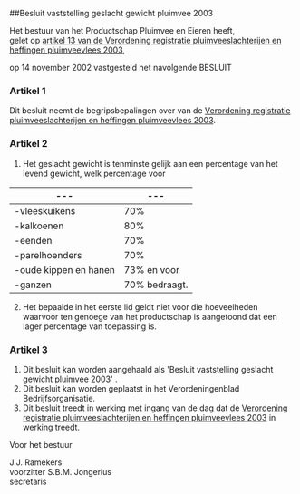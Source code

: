 <meta http-equiv='Content-Type' content='text/html; charset=utf-8' />

##Besluit vaststelling geslacht gewicht pluimvee 2003

Het bestuur van het Productschap Pluimvee en Eieren heeft,  
gelet op [artikel 13 van de Verordening registratie pluimveeslachterijen en heffingen pluimveevlees 2003](../../../../../../../../pbo/verordening/registratie/pluimveeslachterijen/en/heffingen/pluimveevlees/etc/BWBR0014270/README.md),

op 14 november 2002 vastgesteld het navolgende
BESLUIT    

### Artikel  1  

Dit besluit neemt de begripsbepalingen over van de [Verordening registratie pluimveeslachterijen en heffingen pluimveevlees 2003](../../../../../../../../pbo/verordening/registratie/pluimveeslachterijen/en/heffingen/pluimveevlees/etc/BWBR0014270/README.md).  

### Artikel  2  

1.  Het geslacht gewicht is tenminste gelijk aan een percentage van het levend gewicht, welk percentage voor  

| --- | --- |
|---|---|
| -vleeskuikens  | 70%  |
| -kalkoenen  | 80%  |
| -eenden  | 70%  |
| -parelhoenders  | 70%  |
| -oude kippen en hanen  | 73% en voor  |
| -ganzen  | 70% bedraagt.  |

2.  Het bepaalde in het eerste lid geldt niet voor die hoeveelheden waarvoor ten genoege van het productschap is aangetoond dat een lager percentage van toepassing is.   

### Artikel  3  

1.  Dit besluit kan worden aangehaald als 'Besluit vaststelling geslacht gewicht pluimvee 2003' .   
2.  Dit besluit kan worden geplaatst in het Verordeningenblad Bedrijfsorganisatie.   
3.  Dit besluit treedt in werking met ingang van de dag dat de [Verordening registratie pluimveeslachterijen en heffingen pluimveevlees 2003](../../../../../../../../pbo/verordening/registratie/pluimveeslachterijen/en/heffingen/pluimveevlees/etc/BWBR0014270/README.md) in werking treedt.   

Voor het bestuur  

J.J. Ramekers  
voorzitter 
S.B.M. Jongerius  
secretaris     
